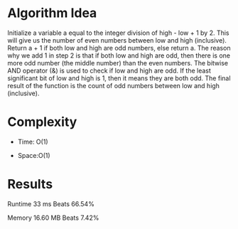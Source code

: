 # Algorithm Idea

Initialize a variable a equal to the integer division of high - low + 1 by 2. This will give us the number of even numbers between low and high (inclusive).
Return a + 1 if both low and high are odd numbers, else return a.
The reason why we add 1 in step 2 is that if both low and high are odd, then there is one more odd number (the middle number) than the even numbers.
The bitwise AND operator (&) is used to check if low and high are odd. If the least significant bit of low and high is 1, then it means they are both odd.
The final result of the function is the count of odd numbers between low and high (inclusive).

# Complexity

- Time: O(1)

- Space:O(1)

# Results

Runtime
33
ms
Beats
66.54%

Memory
16.60
MB
Beats
7.42%
